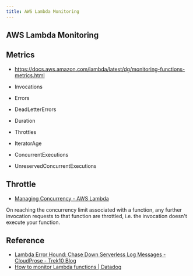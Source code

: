 ```yaml
---
title: AWS Lambda Monitoring
---
```


## AWS Lambda Monitoring


## Metrics
- https://docs.aws.amazon.com/lambda/latest/dg/monitoring-functions-metrics.html

- Invocations
- Errors
- DeadLetterErrors
- Duration
- Throttles
- IteratorAge
- ConcurrentExecutions
- UnreservedConcurrentExecutions

## Throttle
- [Managing Concurrency \- AWS Lambda](https://docs.aws.amazon.com/lambda/latest/dg/concurrent-executions.html)

On reaching the concurrency limit associated with a function, any further invocation requests to that function are throttled, i.e. the invocation doesn't execute your function.

## Reference
- [Lambda Error Hound: Chase Down Serverless Log Messages \- CloudProse \- Trek10 Blog](https://www.trek10.com/blog/lambda-error-hound/)
- [How to monitor Lambda functions \| Datadog](https://www.datadoghq.com/blog/how-to-monitor-lambda-functions/)
